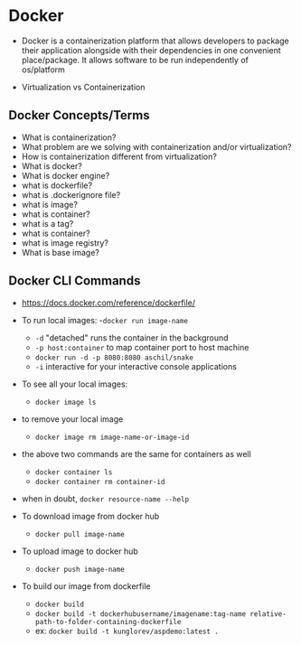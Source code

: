 # Docker
- Docker is a containerization platform that allows developers to package their application alongside with their dependencies in one convenient place/package. It allows software to be run independently of os/platform

- Virtualization vs Containerization

## Docker Concepts/Terms
- What is containerization? 
- What problem are we solving with containerization and/or virtualization?
- How is containerization different from virtualization?
- What is docker?
- What is docker engine?
- what is dockerfile?
- what is .dockerignore file?
- what is image?
- what is container?
- what is a tag?
- what is container?
- what is image registry?
- What is base image?

## Docker CLI Commands
- https://docs.docker.com/reference/dockerfile/

- To run local images:
    -`docker run image-name`
    - `-d` "detached" runs the container in the background
    - `-p host:container` to map container port to host machine
    - `docker run -d -p 8080:8080 aschil/snake`
    - `-i` interactive for your interactive console applications
- To see all your local images:
    - `docker image ls`
- to remove your local image
    - `docker image rm image-name-or-image-id`
- the above two commands are the same for containers as well
    - `docker container ls`
    - `docker container rm container-id`
- when in doubt, `docker resource-name --help`
- To download image from docker hub
    - `docker pull image-name`
- To upload image to docker hub
    - `docker push image-name`
- To build our image from dockerfile
    - `docker build`
    - `docker build -t dockerhubusername/imagename:tag-name relative-path-to-folder-containing-dockerfile`
    - ex: `docker build -t kunglorev/aspdemo:latest .`
